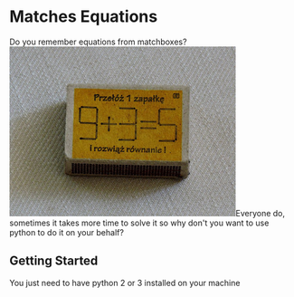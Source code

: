 # Matches Equations
Do you remember equations from matchboxes?  
![Image presents matchbox with equation on it](https://github.com/Vvitek/matches_equations/blob/master/matchbox.JPG)Everyone do, sometimes it takes more time to solve it so why don't you want to use python to do it on your behalf?
## Getting Started
You just need to have python 2 or 3 installed on your machine
